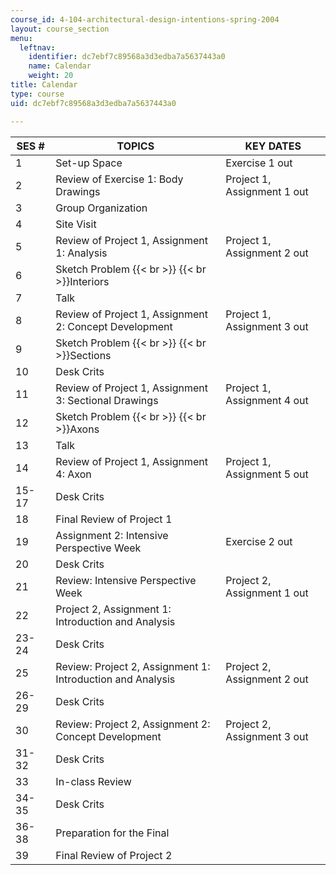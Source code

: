 ```yaml
---
course_id: 4-104-architectural-design-intentions-spring-2004
layout: course_section
menu:
  leftnav:
    identifier: dc7ebf7c89568a3d3edba7a5637443a0
    name: Calendar
    weight: 20
title: Calendar
type: course
uid: dc7ebf7c89568a3d3edba7a5637443a0

---
```


| SES # | TOPICS | KEY DATES |
| --- | --- | --- |
| 1 | Set-up Space | Exercise 1 out |
| 2 | Review of Exercise 1: Body Drawings | Project 1, Assignment 1 out |
| 3 | Group Organization | &nbsp; |
| 4 | Site Visit | &nbsp; |
| 5 | Review of Project 1, Assignment 1: Analysis | Project 1, Assignment 2 out |
| 6 | Sketch Problem  {{< br >}}  {{< br >}}Interiors | &nbsp; |
| 7 | Talk | &nbsp; |
| 8 | Review of Project 1, Assignment 2: Concept Development | Project 1, Assignment 3 out |
| 9 | Sketch Problem  {{< br >}}  {{< br >}}Sections | &nbsp; |
| 10 | Desk Crits | &nbsp; |
| 11 | Review of Project 1, Assignment 3: Sectional Drawings | Project 1, Assignment 4 out |
| 12 | Sketch Problem  {{< br >}}  {{< br >}}Axons | &nbsp; |
| 13 | Talk | &nbsp; |
| 14 | Review of Project 1, Assignment 4: Axon | Project 1, Assignment 5 out |
| 15-17 | Desk Crits | &nbsp; |
| 18 | Final Review of Project 1 | &nbsp; |
| 19 | Assignment 2: Intensive Perspective Week | Exercise 2 out |
| 20 | Desk Crits | &nbsp; |
| 21 | Review: Intensive Perspective Week | Project 2, Assignment 1 out |
| 22 | Project 2, Assignment 1: Introduction and Analysis | &nbsp; |
| 23-24 | Desk Crits | &nbsp; |
| 25 | Review: Project 2, Assignment 1: Introduction and Analysis | Project 2, Assignment 2 out |
| 26-29 | Desk Crits | &nbsp; |
| 30 | Review: Project 2, Assignment 2: Concept Development | Project 2, Assignment 3 out |
| 31-32 | Desk Crits | &nbsp; |
| 33 | In-class Review | &nbsp; |
| 34-35 | Desk Crits | &nbsp; |
| 36-38 | Preparation for the Final | &nbsp; |
| 39 | Final Review of Project 2 |